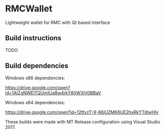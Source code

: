 # RMCWallet
Lightweight wallet for RMC with Qt based interface 

## Build instructions

TODO

## Build dependencies

Windows x86 dependencies:

https://drive.google.com/open?id=1AIZgNWElTQUmtUa8w4rkY80W3iV0BBaV

Windows x64 dependencies:

https://drive.google.com/open?id=12tfyzT-9-86jUZMK6UE2hxRkYTdlwHIv

These builds were made with MT Release configuration using Visual Studio 2017.
